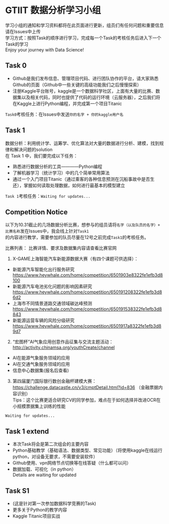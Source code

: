 # GTIIT 数据分析学习小组
学习小组的通知和学习资料都将在此页面进行更新，组员们有任何问题和重要信息请在Issues中上传  
学习方式：按照Task的顺序进行学习，完成每一个Task的考核任务后进入下一个Task的学习  
Enjoy your journey with Data Science!

## Task 0
- Github是我们发布信息、管理项目代码、进行团队协作的平台，请大家熟悉Github的页面（Github中一些关键的高级功能我们之后慢慢探索）
- 注册Kaggle平台账号，kaggle是一个数据科学社区，上面有大量的比赛、数据集以及相关代码，同时也提供了代码的运行环境（云服务器），之后我们将在Kaggle上进行Python编程，并完成第一个项目Titanic

`Task0`考核任务：在Issues中发送`你的名字 + 你的kaggle用户名`


## Task 1  
数据分析：利用统计学、运筹学、优化算法对大量的数据进行分析、建模，找到规律和解决问题的solution  
在 Task 1 中，我们要完成以下任务：  
- 熟悉进行数据分析的工具————Python编程
- 了解机器学习（统计学习）中的几个简单常用算法
- 通过一个入门项目Titanic（通过乘客的各种信息预测在沉船事故中是否生还），掌握如何读取处理数据，如何进行最基本的模型建立

`Task 1`考核任务：`Waiting for updates...`


## Competition Notice
以下为10.31截止的几场数据分析比赛，想参与的组员请将`名字（以及队员的名字）+ 比赛名称`发在Issues中，我会线上针对`Task1`  
的内容进行教学，需要参加的队员尽量在12号之前完成`Task1`的考核任务。  

比赛列表：
比赛详情、要求及数据集内容请查看比赛官网
1. X-GAME上海智能汽车新能源数据大赛（有四个课题可供选择）： 
  - 新能源汽车智能化出行服务研究 https://www.heywhale.com/home/competition/6501903e8322fe1efb3d8100
  - 新能源汽车电池劣化问题的影响因素研究 https://www.heywhale.com/home/competition/650191208322fe1efb3d86d2
  - 上海市不同情景道路交通领域碳达峰预测 https://www.heywhale.com/home/competition/650191538322fe1efb3d8843
  - 新能源运营车辆的风险分级研究 https://www.heywhale.com/home/competition/6501917a8322fe1efb3d89d7
    
2. “宏图杯”AI气象应用创意作品征集与交流主题活动：http://activity.chinamsa.org/youthCreate/channel
  - AI在能源气象服务领域的应用
  - AI在交通气象服务领域的应用
  - 信息中心数据集(报名后查看)
    
3. 第四届厦门国际银行数创金融杯建模大赛：https://challenge.datacastle.cn/v3/cmptDetail.html?id=836
（金融票据内容识别）  
Tips：这个比赛更适合研究CV的同学参加，难点在于如何选择并改进OCR在小规模票据集上训练的性能

`Waiting for updates...`

## Task 1 extend
- 本次Task将会是第二次组会的主要内容  
- Python基础教学（基础语法、数据类型、常见功能）（将使用kaggle在线运行python，对设备无要求，不需要安装软件）  
- Github使用、vpn网络节点切换等在线答疑（什么都可以问）    
- 数据加载、可视化（in python）  
Details are waiting for updated

## Task S1
- (这是针对第一次参加数据科学竞赛的Task)
- 更多关于Python的教学内容
- Kaggle Titanic项目实战
